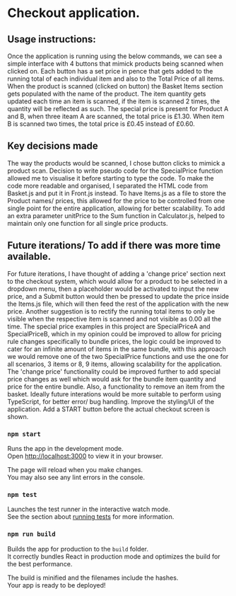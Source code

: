 # Checkout application.

## Usage instructions:

Once the application is running using the below commands, we can see a simple interface with 4 buttons that mimick products being scanned when clicked on. Each button has a set price in pence that gets added to the running total of each individual item and also to the Total Price of all items.
When the product is scanned (clicked on button) the Basket Items section gets populated with the name of the product.
The item quantity gets updated each time an item is scanned, if the item is scanned 2 times, the quantity will be reflected as such.
The special price is present for Product A and B, when three iteam A are scanned, the total price is £1.30. When item B is scanned two times, the total price is £0.45 instead of £0.60.

## Key decisions made

The way the products would be scanned, I chose button clicks to mimick a product scan.
Decision to write pseudo code for the SpecialPrice function allowed me to visualise it before starting to type the code.
To make the code more readable and organised, I separated the HTML code from Basket.js and put it in Front.js instead.
To have Items.js as a file to store the Product names/ prices, this allowed for the price to be controlled from one single point for the entire application, allowing for better scalability.
To add an extra parameter unitPrice to the Sum function in Calculator.js, helped to maintain only one function for all single price products.

## Future iterations/ To add if there was more time available.

For future iterations, I have thought of adding a 'change price' section next to the checkout system, which would allow for a product to be selected in a dropdown menu, then a placeholder would be activated to input the new price, and a Submit button would then be pressed to update the price inside the Items.js file, which will then feed the rest of the application with the new price.
Another suggestion is to rectify the running total items to only be visible when the respective item is scanned and not visible as 0.00 all the time.
The special price examples in this project are SpecialPriceA and SpecialPriceB, which in my opinion could be improved to allow for pricing rule changes specifically to bundle prices, the logic could be improved to cater for an infinite amount of items in the same bundle, with this approach we would remove one of the two SpecialPrice functions and use the one for all scenarios, 3 items or 8, 9 items, allowing scalability for the application.
The 'change price' functionality could be improved further to add special price changes as well which would ask for the bundle item quantity and price for the entire bundle.
Also, a functionality to remove an item from the basket.
Ideally future interations would be more suitable to perform using TypeScript, for better error/ bug handling.
Improve the styling/UI of the application.
Add a START button before the actual checkout screen is shown.




### `npm start`

Runs the app in the development mode.\
Open [http://localhost:3000](http://localhost:3000) to view it in your browser.

The page will reload when you make changes.\
You may also see any lint errors in the console.

### `npm test`

Launches the test runner in the interactive watch mode.\
See the section about [running tests](https://facebook.github.io/create-react-app/docs/running-tests) for more information.

### `npm run build`

Builds the app for production to the `build` folder.\
It correctly bundles React in production mode and optimizes the build for the best performance.

The build is minified and the filenames include the hashes.\
Your app is ready to be deployed!
